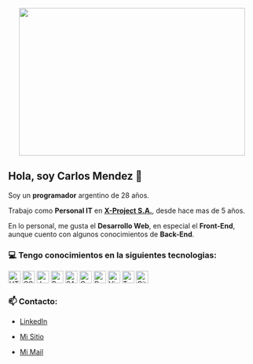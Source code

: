 <p align="center">
  <img width="460" height="300" src="https://media.giphy.com/media/nrXif9YExO9EI/giphy.gif">
</p>

## Hola, soy Carlos Mendez :wave:

Soy un **programador** argentino de 28 años.

Trabajo como **Personal IT** en **[X-Project S.A.](https://x-project.com.ar/ "Redirigir a X-Project S.A.")**, desde hace mas de 5 años.

En lo personal, me gusta el **Desarrollo Web**, en especial el **Front-End**, aunque cuento con algunos conocimientos de **Back-End**.

### :computer: Tengo conocimientos en la siguientes tecnologias:
<p>
  <img width="25" height="25" src="https://cmndz.github.io/site/static/media/know-html.18a7821a06307de6d67a3146879b1acc.svg" alt="HTML">
  <img width="25" height="25" src="https://cmndz.github.io/site/static/media/know-css.cbed33cc652613dafa34d091213f3208.svg" alt="CSS">
  <img width="25" height="25" src="https://cmndz.github.io/site/static/media/know-js.b9a1b97a2b1d95df89b6e4e1e3c37f77.svg" alt="JavaScript">
  <img width="25" height="25" src="https://cmndz.github.io/site/static/media/know-react.8268a274b80b58356cf317329d6d8ac5.svg" alt="React">
  <img width="25" height="25" src="https://cmndz.github.io/site/static/media/know-sass.8f2d861d2aa09784aefde1caa8108eaa.svg" alt="SASS">
  <img width="25" height="25" src="https://cmndz.github.io/site/static/media/know-c.74cb5cf8377505a3d034b5169264dfcd.svg" alt="C">
  <img width="25" height="25" src="https://cmndz.github.io/site/static/media/know-python.224ea59a043817561c34cfb14a32999c.svg" alt="Python">
  <img width="25" height="25" src="https://cmndz.github.io/site/static/media/know-vb.6f3eaa6f19e8c0c374d4a83cb9cd1c66.svg" alt="Visual Basic">
  <img width="25" height="25" src="https://cmndz.github.io/site/static/media/know-sqlserver.e6d1e5de6a30f328532ca97bd6e22897.svg" alt="T-SQL">
  <img width="25" height="25" src="https://cmndz.github.io/site/static/media/know-git.bee959520ff38b675cd6e720ffee4126.svg" alt="Git">
</p>


### 📫 Contacto:

* [LinkedIn](https://www.linkedin.com/in/carlosalfredomendez "Redirigir a mi LinkedIn")

* [Mi Sitio](https://cmndz.github.io/site/ "Redirigir a mi Sitio")

* [Mi Mail](mailto:mendez.calfredo@gmail.com "Redirigir a mi Mail")
